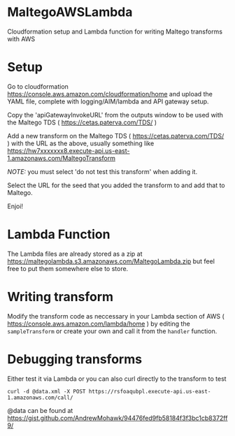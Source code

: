 # MaltegoAWSLambda
Cloudformation setup and Lambda function for writing Maltego transforms with AWS

# Setup
Go to cloudformation https://console.aws.amazon.com/cloudformation/home and upload the YAML file, complete with logging/AIM/lambda and API gateway setup.

Copy the 'apiGatewayInvokeURL' from the outputs window to be used with the Maltego TDS ( https://cetas.paterva.com/TDS/ )

Add a new transform on the Maltego TDS ( https://cetas.paterva.com/TDS/ ) with the URL as the above, usually something like https://hw7xxxxxxx8.execute-api.us-east-1.amazonaws.com/MaltegoTransform 

*NOTE:* you must select 'do not test this transform' when adding it.

Select the URL for the seed that you added the transform to and add that to Maltego.

Enjoi!

# Lambda Function
The Lambda files are already stored as a zip at https://maltegolambda.s3.amazonaws.com/MaltegoLambda.zip but feel free to put them somewhere else to store.

# Writing transform
Modify the transform code as neccessary in your Lambda section of AWS ( https://console.aws.amazon.com/lambda/home ) by editing the `sampleTransform` or create your own and call it from the `handler` function.

# Debugging transforms
Either test it via Lambda or you can also curl directly to the transform to test

`curl -d @data.xml -X POST https://rsfoaqubpl.execute-api.us-east-1.amazonaws.com/call/`

@data can be found at https://gist.github.com/AndrewMohawk/94476fed9fb58184f3f3bc1cb8372ff9/
